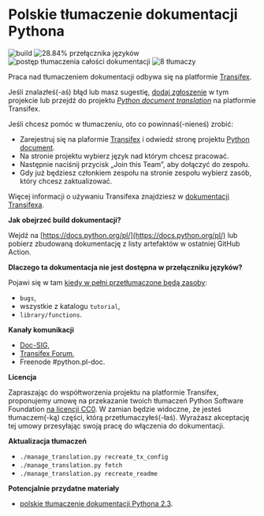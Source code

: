 Polskie tłumaczenie dokumentacji Pythona
========================================
![build](https://github.com/python/python-docs-pl/workflows/.github/workflows/update-and-build.yml/badge.svg)
![28.84% przełącznika języków](https://img.shields.io/badge/przełącznik_języków-28.84%25-0.svg)
![postęp tłumaczenia całości dokumentacji](https://img.shields.io/badge/dynamic/json.svg?label=całość&query=$.pl&url=http://gce.zhsj.me/python/newest)
![8 tłumaczy](https://img.shields.io/badge/tłumaczy-8-0.svg)

Praca nad tłumaczeniem dokumentacji odbywa się na platformie [Transifex](https://www.transifex.com/).

Jeśli znalazłeś(-aś) błąd lub masz sugestię,
[dodaj zgłoszenie](https://github.com/python/python-docs-pl/issues) w tym projekcie lub
przejdź do projektu
[*Python document translation*](https://www.transifex.com/python-doc/python-newest/)
na platformie Transifex.

Jeśli chcesz pomóc w tłumaczeniu, oto co powinnaś(-nieneś) zrobić:

* Zarejestruj się na plaformie [Transifex](https://www.transifex.com/) i odwiedź stronę
projektu [Python document](https://www.transifex.com/python-doc/python-newest/).
* Na stronie projektu wybierz język nad którym chcesz pracować.
* Następnie naciśnij przycisk „Join this Team”, aby dołączyć do zespołu.
* Gdy już będziesz członkiem zespołu na stronie zespołu wybierz zasób, który chcesz zaktualizować.

Więcej informacji o używaniu Transifexa znajdziesz w
[dokumentacji Transifexa](https://docs.transifex.com/getting-started-1/translators).

**Jak obejrzeć build dokumentacji?**

Wejdź na [https://docs.python.org/pl/](https://docs.python.org/pl/)
lub pobierz zbudowaną dokumentację z listy artefaktów w ostatniej GitHub Action. 

**Dlaczego ta dokumentacja nie jest dostępna w przełączniku języków?**

Pojawi się w tam
[kiedy w pełni przetłumaczone będą zasoby](https://www.python.org/dev/peps/pep-0545/#add-translation-to-the-language-switcher):
* `bugs`,
* wszystkie z katalogu `tutorial`,
* `library/functions`.

**Kanały komunikacji**

* [Doc-SIG](https://www.python.org/community/sigs/current/doc-sig/),
* [Transifex Forum](https://www.transifex.com/python-doc/teams/5390/discussions/),
* Freenode #python.pl-doc.

**Licencja**

Zapraszając do współtworzenia projektu na platformie Transifex, proponujemy umowę na
przekazanie twoich tłumaczeń Python Software Foundation
[na licencji CC0](https://creativecommons.org/publicdomain/zero/1.0/deed.pl).
W zamian będzie widoczne, że jesteś tłumaczem(-ką) części, którą przetłumaczyłeś(-łaś).
Wyrażasz akceptację tej umowy przesyłając swoją pracę do włączenia do dokumentacji.

**Aktualizacja tłumaczeń**
* `./manage_translation.py recreate_tx_config`
* `./manage_translation.py fetch`
* `./manage_translation.py recreate_readme`

**Potencjalnie przydatne materiały**
* [polskie tłumaczenie dokumentacji Pythona 2.3](https://pl.python.org/docs/).
